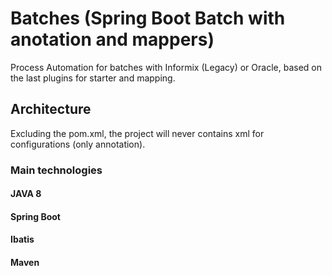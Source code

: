 # Batches (Spring Boot Batch with anotation and mappers)
Process Automation for batches with Informix (Legacy) or Oracle, based on the last plugins for starter and mapping.

## Architecture
Excluding the pom.xml, the project will never contains xml for configurations (only annotation).
### Main technologies
#### JAVA 8
#### Spring Boot
#### Ibatis
#### Maven


